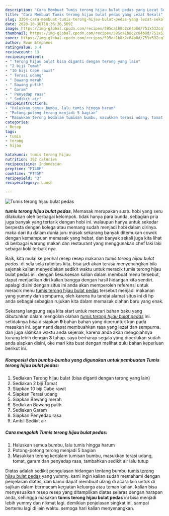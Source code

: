 ```yaml
---
description: "Cara Membuat Tumis terong hijau bulat pedas yang Lezat Sekali"
title: "Cara Membuat Tumis terong hijau bulat pedas yang Lezat Sekali"
slug: 3304-cara-membuat-tumis-terong-hijau-bulat-pedas-yang-lezat-sekali
date: 2020-10-30T16:36:26.569Z
image: https://img-global.cpcdn.com/recipes/595ca1b8c2c64b8d/751x532cq70/tumis-terong-hijau-bulat-pedas-foto-resep-utama.jpg
thumbnail: https://img-global.cpcdn.com/recipes/595ca1b8c2c64b8d/751x532cq70/tumis-terong-hijau-bulat-pedas-foto-resep-utama.jpg
cover: https://img-global.cpcdn.com/recipes/595ca1b8c2c64b8d/751x532cq70/tumis-terong-hijau-bulat-pedas-foto-resep-utama.jpg
author: Evan Stephens
ratingvalue: 3.4
reviewcount: 13
recipeingredient:
- " Terong hijau bulat bisa diganti dengan terong yang lain"
- "2 biji Tomat"
- "10 biji Cabe rawit"
- " Terasi udang"
- " Bawang merah"
- " Bawang putih"
- " Garam"
- " Penyedap rasa"
- " Sedikit air"
recipeinstructions:
- "Haluskan semua bumbu, lalu tumis hingga harum"
- "Potong-potong terong menjadi 5 bagian"
- "Masukkan terong kedalam tumisan bumbu, masukkan terasi udang, tomat, garam dan penyedap rasa, tambahkan sedikit air lalu tutup"
categories:
- Resep
tags:
- tumis
- terong
- hijau

katakunci: tumis terong hijau 
nutrition: 192 calories
recipecuisine: Indonesian
preptime: "PT40M"
cooktime: "PT45M"
recipeyield: "3"
recipecategory: Lunch

---
```



![Tumis terong hijau bulat pedas](https://img-global.cpcdn.com/recipes/595ca1b8c2c64b8d/751x532cq70/tumis-terong-hijau-bulat-pedas-foto-resep-utama.jpg)

<b><i>tumis terong hijau bulat pedas</i></b>, Memasak merupakan suatu hobi yang seru dilakukan oleh berbagai kelompok. tidak hanya para bunda, sebagian pria juga banyak yang tertarik dengan hobi ini. walaupun hanya untuk sekedar berpesta dengan kolega atau memang sudah menjadi hobi dalam dirinya. maka dari itu dalam dunia juru masak sekarang banyak ditemukan cowok dengan kemampuan memasak yang hebat, dan banyak sekali juga kita lihat di berbagai warung makan dan restaurant yang menggunakan chef laki laki sebagai koki terbaik nya.

Baik, kita mulai ke perihal resep resep makanan <i>tumis terong hijau bulat pedas</i>. di sela sela rutinitas kita, bisa jadi akan terasa menyenangkan bila sejenak kalian menyediakan sedikit waktu untuk meracik tumis terong hijau bulat pedas ini. dengan kesuksesan kalian dalam membuat menu tersebut, dapat menjadikan diri kalian bangga dengan hasil hidangan kita sendiri. apalagi disini dengan situs ini anda akan memperoleh referensi untuk meracik menu <u>tumis terong hijau bulat pedas</u> tersebut menjadi makanan yang yummy dan sempurna, oleh karena itu tandai alamat situs ini di hp anda sebagai sebagian rujukan kita dalam memasak olahan baru yang enak.




Sekarang langsung saja kita start untuk mencari bahan baku yang dibutuhkan dalam mengolah olahan <u><i>tumis terong hijau bulat pedas</i></u> ini. setidaknya bisa disiapkan <b>9</b> bahan bahan yang diperuntuk kan pada masakan ini. agar nanti dapat membuahkan rasa yang lezat dan sempurna. dan juga sisihkan waktu anda sejenak, karena anda akan mengolahnya kurang lebih dengan <b>3</b> tahap. saya berharap segala yang diperlukan sudah anda siapkan disini, oke mari kita buat dengan melihat dulu bahan keperluan berikut ini.

<!--inarticleads1-->

##### Komposisi dan bumbu-bumbu yang digunakan untuk pembuatan Tumis terong hijau bulat pedas:

1. Sediakan  Terong hijau bulat (bisa diganti dengan terong yang lain)
1. Sediakan 2 biji Tomat
1. Siapkan 10 biji Cabe rawit
1. Siapkan  Terasi udang
1. Siapkan  Bawang merah
1. Sediakan  Bawang putih
1. Sediakan  Garam
1. Siapkan  Penyedap rasa
1. Ambil  Sedikit air




<!--inarticleads2-->

##### Cara mengolah Tumis terong hijau bulat pedas:

1. Haluskan semua bumbu, lalu tumis hingga harum
1. Potong-potong terong menjadi 5 bagian
1. Masukkan terong kedalam tumisan bumbu, masukkan terasi udang, tomat, garam dan penyedap rasa, tambahkan sedikit air lalu tutup




Diatas adalah sedikit pengulasan hidangan tentang bumbu <u>tumis terong hijau bulat pedas</u> yang yummy. kami ingin kalian sudah memahami dengan penjelasan diatas, dan kamu dapat membuat ulang di acara lain untuk di sajikan dalam bermacam kegiatan keluarga atau teman kalian. kalian bisa menyesuaikan resep resep yang ditampilkan diatas selaras dengan harapan anda, sehingga masakan <b>tumis terong hijau bulat pedas</b> ini bisa menjadi lebih yummy dan nikmat lagi. demikian penjelasan singkat ini, sampai bertemu lagi di lain waktu. semoga hari kalian menyenangkan.
